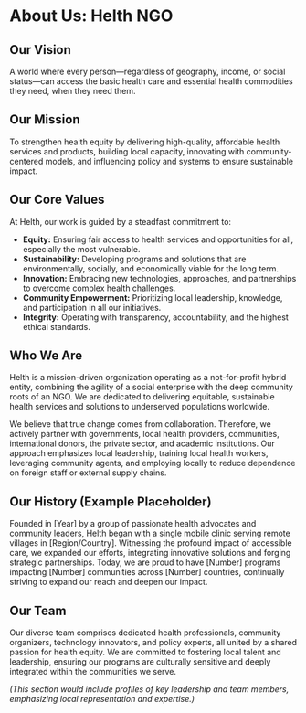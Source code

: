 # About Us: Helth NGO

## Our Vision
A world where every person—regardless of geography, income, or social status—can access the basic health care and essential health commodities they need, when they need them.

## Our Mission
To strengthen health equity by delivering high-quality, affordable health services and products, building local capacity, innovating with community-centered models, and influencing policy and systems to ensure sustainable impact.

## Our Core Values
At Helth, our work is guided by a steadfast commitment to:

*   **Equity:** Ensuring fair access to health services and opportunities for all, especially the most vulnerable.
*   **Sustainability:** Developing programs and solutions that are environmentally, socially, and economically viable for the long term.
*   **Innovation:** Embracing new technologies, approaches, and partnerships to overcome complex health challenges.
*   **Community Empowerment:** Prioritizing local leadership, knowledge, and participation in all our initiatives.
*   **Integrity:** Operating with transparency, accountability, and the highest ethical standards.

## Who We Are
Helth is a mission-driven organization operating as a not-for-profit hybrid entity, combining the agility of a social enterprise with the deep community roots of an NGO. We are dedicated to delivering equitable, sustainable health services and solutions to underserved populations worldwide.

We believe that true change comes from collaboration. Therefore, we actively partner with governments, local health providers, communities, international donors, the private sector, and academic institutions. Our approach emphasizes local leadership, training local health workers, leveraging community agents, and employing locally to reduce dependence on foreign staff or external supply chains.

## Our History (Example Placeholder)
Founded in [Year] by a group of passionate health advocates and community leaders, Helth began with a single mobile clinic serving remote villages in [Region/Country]. Witnessing the profound impact of accessible care, we expanded our efforts, integrating innovative solutions and forging strategic partnerships. Today, we are proud to have [Number] programs impacting [Number] communities across [Number] countries, continually striving to expand our reach and deepen our impact.

## Our Team
Our diverse team comprises dedicated health professionals, community organizers, technology innovators, and policy experts, all united by a shared passion for health equity. We are committed to fostering local talent and leadership, ensuring our programs are culturally sensitive and deeply integrated within the communities we serve.

*(This section would include profiles of key leadership and team members, emphasizing local representation and expertise.)*
